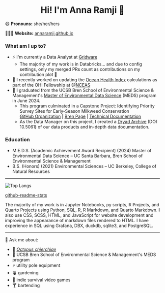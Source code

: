 <h1 align="center"> Hi! I'm Anna Ramji 👋</h1>


😄 **Pronouns:** she/her/hers

👩🏻‍💻 **Website:** [annaramji.github.io](https://annaramji.github.io/)  


### What am I up to?
- ⚡️ I'm currently a Data Analyst at [Gridware](https://gridware.io/)
    - The majority of my work is in Databricks... and due to config settings, only my merged PRs count as contributions on my contribution plot 🥲
- 🌊 I recently worked on updating the [Ocean Health Index](https://oceanhealthindex.org/) calculations as part of the OHI Fellowship at @[NCEAS](https://www.nceas.ucsb.edu/)
- 🌱 I graduated from the UCSB Bren School of Environmental Science & Management's [Master of Environmental Data Science](https://bren.ucsb.edu/masters-programs/master-environmental-data-science) (MEDS) program in June 2024.
    - This program culminated in a Capstone Project: Identifying Priority Survey Sites for Early-Season Milkweed Conservation    
 [GitHub Organization](https://github.com/MEDS-SBBG-milkweed)  | [Bren Page](https://bren.ucsb.edu/projects/identifying-priority-survey-sites-early-season-milkweed-conservation)  |   [Technical Documentation](https://bren.ucsb.edu/media/5411)
    - As the Data Manager on this project, I created a [Dryad Archive](https://datadryad.org/stash/dataset/doi:10.5061/dryad.2rbnzs7x4) (DOI 10.5061) of our data products and in-depth data documentation.



### Education
- M.E.D.S. (Academic Achievement Award Recipient) (2024) Master of Environmental Data Science – UC Santa Barbara, Bren School of Environmental Science & Management
- B.S. (Honors) (2021) Environmental Sciences –  UC Berkeley, College of Natural Resources

------------------------------

![Top Langs](https://github-readme-stats.vercel.app/api/top-langs/?username=annaramji&langs_count=9&theme=radical&layout=compact&hide=Lua)

[github-readme-stats](https://github.com/Hard-Coder05/github-readme-stats-1/blob/master/readme.md#top-languages-card)

The majority of my work is in Jupyter Notebooks, py scripts, R Projects, and Quarto Projects using Python, SQL, R, R Markdown, and Quarto Markdown. I also use CSS, SCSS, HTML, and JavaScript for website development and improving the appearance of markdown files rendered to HTML. I have experience in SQL using Grafana, DBX, duckdb, sqlite3, and PostgreSQL.

--------------------------------

💬 Ask me about:
-    🐙 [*Octopus chierchiae*](https://journals.plos.org/plosone/article?id=10.1371/journal.pone.0265292)
-    🌊 UCSB Bren School of Environmental Science & Management's MEDS program
-    ⚡️ utility pole equipment
-    🪴 gardening
-    👾 indie survival video games
-    🍸 bartending

<!--
**annaramji/annaramji** is a ✨ _special_ ✨ repository because its `README.md` (this file) appears on your GitHub profile.

Here are some ideas to get you started:

- 🤔 I’m looking for help with ...
- 💬 Ask me about *Octopus chierchiae*, UCSB Bren School of Environmental Science & Management's MEDS program
- 📫 How to reach me: ...

- ⚡ Fun fact: ...
-->
